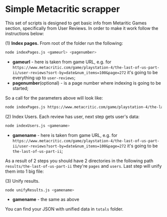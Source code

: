 # Simple Metacritic scrapper
This set of scripts is designed to get basic info from Metaritic Games section, specifically from User Reviews.
In order to make it work follow the instructions below:

(1) **Index pages.** From root of the folder run the following:
```bash
node indexPages.js <gameurl> <pagenumber>
```
- **gameurl** - here is taken from game URL, e.g. for `https://www.metacritic.com/game/playstation-4/the-last-of-us-part-ii/user-reviews?sort-by=date&num_items=100&page=272` it's going to be everything up to `user-reviews`;
- **pagenumber**(optional) - is a page number where indexing is going to be started;

So a call for the parameters above will look like:
```bash
node indexPages.js https://www.metacritic.com/game/playstation-4/the-last-of-us-part-ii 1
```

(2) Index Users. Each review has user, next step gets user's data:
```bash
node indexUsers.js <gamename>
```
- **gamename** - here is taken from game URL, e.g. for `https://www.metacritic.com/game/playstation-4/the-last-of-us-part-ii/user-reviews?sort-by=date&num_items=100&page=272` it's going to be `the-last-of-us-part-ii`;

As a result of 2 steps you should have 2 directories in the following path `results/the-last-of-us-part-ii` they're `pages` and `users`.
Last step will unify them into 1 big file:

(3) Unify results.
```bash
node unifyResults.js <gamename>
```
- **gamename** - the same as above

You can find your JSON with unified data in `totals` folder.
